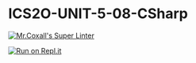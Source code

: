 # ICS2O-UNIT-5-08-CSharp

[![Mr.Coxall's Super Linter](https://github.com/MT-Aiden//ICS2O-UNIT-5-08-CSharp/workflows/GitHub's%20Super%20Linter/badge.svg)](https://github.com/MT-Aiden//ICS2O-UNIT-5-08-CSharp/actions)

[![Run on Repl.it](https://repl.it/badge/github/MT-Aiden//ICS2O-UNIT-5-08-CSharp)](https://repl.it/github/MT-Aiden//ICS2O-UNIT-5-08-CSharp)
